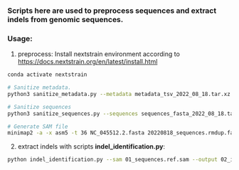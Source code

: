 ### Scripts here are used to preprocess sequences and extract indels from genomic sequences.

### Usage:

1. preprocess: Install nextstrain environment according to https://docs.nextstrain.org/en/latest/install.html

```bash
conda activate nextstrain

# Sanitize metadata.
python3 sanitize_metadata.py --metadata metadata_tsv_2022_08_18.tar.xz --database-id-columns "Accession ID" --parse-location-field Location --rename-fields 'Virus name=strain' 'Accession ID=gisaid_epi_isl' 'Collection date=date' --strip-prefixes "hCoV-19/" --output 20220818_metadata.rmdup.tsv.gz

# Sanitize sequences
python3 sanitize_sequences.py --sequences sequences_fasta_2022_08_18.tar.xz --strip-prefixes "hCoV-19/" --output 20220818_sequences.rmdup.fa.gz

# Generate SAM file
minimap2 -a -x asm5 -t 36 NC_045512.2.fasta 20220818_sequences.rmdup.fa.gz > 01_sequences.ref.sam
```

2. extract indels with scripts **indel_identification.py**:

```bash
python indel_identification.py --sam 01_sequences.ref.sam --output 02_indel.info.tsv --summary 03_num_indel.seq.tsv
```
